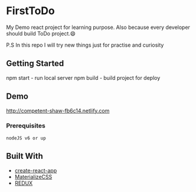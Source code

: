 # FirstToDo

My Demo react project for learning purpose. Also because every developer should build ToDo project.😄

P.S In this repo I will try new things just for practise and curiosity

## Getting Started

npm start - run local server
npm build - build project for deploy

## Demo

http://competent-shaw-fb6c14.netlify.com

### Prerequisites

```
nodeJS v6 or up
```

## Built With

* [create-react-app](https://github.com/facebook/create-react-app)
* [MaterializeCSS](http://materializecss.com/)
* [REDUX](https://redux.js.org/)
